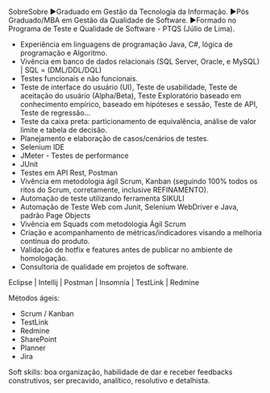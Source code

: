 SobreSobre
▶Graduado em Gestão da Tecnologia da Informação.
▶Pós Graduado/MBA em Gestão da Qualidade de Software.
▶Formado no Programa de Teste e Qualidade de Software - PTQS (Júlio de Lima).

- Experiência em linguagens de programação Java, C#, lógica de programação e Algoritmo.
- Vivência em banco de dados relacionais (SQL Server, Oracle, e MySQL) | SQL = (DML/DDL/DQL)
- Testes funcionais e não funcionais.
- Teste de interface do usuário (UI), Teste de usabilidade, Teste de aceitação do usuário (Alpha/Beta), Teste Exploratório baseado em conhecimento empírico, baseado em hipóteses e sessão, Teste de API, Teste de regressão...
- Teste da caixa preta: particionamento de equivalência, análise de valor limite e tabela de decisão.
- Planejamento e elaboração de casos/cenários de testes.
- Selenium IDE
- JMeter - Testes de performance
- JUnit
- Testes em API Rest, Postman
- Vivência em metodologia ágil Scrum, Kanban (seguindo 100% todos os ritos do Scrum, corretamente, inclusive REFINAMENTO).
- Automação de teste utilizando ferramenta SIKULI
- Automação de Teste Web com Junit, Selenium WebDriver e Java, padrão Page Objects
- Vivência em Squads com metodologia Ágil Scrum
- Criação e acompanhamento de métricas/indicadores visando a melhoria contínua do produto.
- Validação de hotfix e features antes de publicar no ambiente de homologação.
- Consultoria de qualidade em projetos de software.

Eclipse | Intellij | Postman | Insomnia | TestLink | Redmine

Métodos ágeis:
- Scrum / Kanban
- TestLink
- Redmine
- SharePoint
- Planner
- Jira 

Soft skills: boa organização, habilidade de dar e receber feedbacks construtivos, ser precavido, analítico, resolutivo e detalhista.
